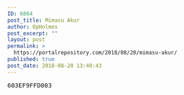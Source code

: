 ```yaml
---
ID: 6864
post_title: Mimasu Akur
author: OpHolmes
post_excerpt: ""
layout: post
permalink: >
  https://portalrepository.com/2018/08/20/mimasu-akur/
published: true
post_date: 2018-08-20 13:40:43
---
```

<pre>603EF9FFD003</pre>